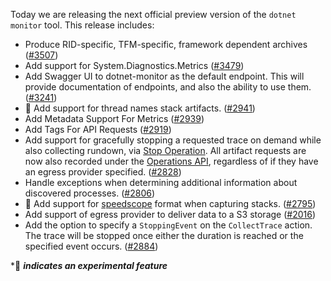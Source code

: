 Today we are releasing the next official preview version of the `dotnet monitor` tool. This release includes:

- Produce RID-specific, TFM-specific, framework dependent archives ([#3507](https://github.com/dotnet/dotnet-monitor/pull/3507))
- Add support for System.Diagnostics.Metrics ([#3479](https://github.com/dotnet/dotnet-monitor/pull/3479))
- Add Swagger UI to dotnet-monitor as the default endpoint. This will provide documentation of endpoints, and also the ability to use them. ([#3241](https://github.com/dotnet/dotnet-monitor/pull/3241))
- 🔬 Add support for thread names stack artifacts. ([#2941](https://github.com/dotnet/dotnet-monitor/pull/2941))
- Add Metadata Support For Metrics ([#2939](https://github.com/dotnet/dotnet-monitor/pull/2939))
- Add Tags For API Requests ([#2919](https://github.com/dotnet/dotnet-monitor/pull/2919))
- Add support for gracefully stopping a requested trace on demand while also collecting rundown, via [Stop Operation](https://github.com/dotnet/dotnet-monitor/blob/main/documentation/api/operations-stop.md). All artifact requests are now also recorded under the [Operations API](https://github.com/dotnet/dotnet-monitor/blob/main/documentation/api/operations.md), regardless of if they have an egress provider specified. ([#2828](https://github.com/dotnet/dotnet-monitor/pull/2828))
- Handle exceptions when determining additional information about discovered processes. ([#2806](https://github.com/dotnet/dotnet-monitor/pull/2806))
- 🔬 Add support for [speedscope](https://speedscope.app) format when capturing stacks. ([#2795](https://github.com/dotnet/dotnet-monitor/pull/2795))
- Add support of egress provider to deliver data to a S3 storage ([#2016](https://github.com/dotnet/dotnet-monitor/pull/2016))
- Add the option to specify a `StoppingEvent` on the `CollectTrace` action. The trace will be stopped once either the duration is reached or the specified event occurs. ([#2884](https://github.com/dotnet/dotnet-monitor/pull/2884))

\*🔬 **_indicates an experimental feature_**